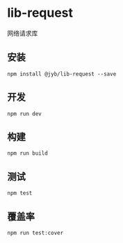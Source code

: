 # lib-request

网络请求库

## 安装

```shell
npm install @jyb/lib-request --save
```

## 开发

```shell
npm run dev
```

## 构建

```shell
npm run build
```

## 测试

```shell
npm test
```

## 覆盖率

```shell
npm run test:cover
```

